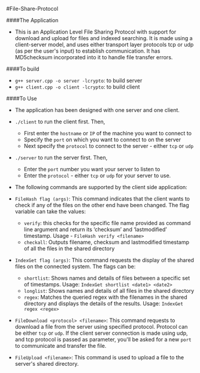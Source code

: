 #File-Share-Protocol

####The Application
- This is an Application Level File Sharing Protocol with support for download and upload for files and indexed searching. It is made using a client-server model, and uses either transport layer protocols tcp or udp (as per the user's input) to establish communication. It has MD5checksum incorporated into it to handle file transfer errors.

####To build
- `g++ server.cpp -o server -lcrypto`: to build server
- `g++ client.cpp -o client -lcrypto`: to build client

####To Use
- The application has been designed with one server and one client.
- `./client` to run the client first. Then,
  - First enter the `hostname` or `IP` of the machine you want to connect to
  - Specify the `port` on which you want to connect to on the server
  - Next specify the `protocol` to connect to the server - either `tcp` or `udp`

- `./server` to run the server first. Then,
  - Enter the `port` number you want your server to listen to
  - Enter the `protocol` - either `tcp` or `udp` for your server to use.

- The following commands are supported by the client side application:
- `FileHash flag (args)`: This command indicates that the client wants to check if any of the files on the other end have been changed. The flag variable can take the values:
  - `verify`: this checks for the specific file name provided as command line argument and return its ‘checksum’ and ‘lastmodified’ timestamp. Usage - `FileHash verify <filename>`
  - `checkall`: Outputs filename, checksum and lastmodified timestamp of all the files in the shared directory
- `IndexGet flag (args)`: This command requests the display of the shared files on the connected system. The flags can be:
  - `shortlist`: Shows names and details of files between a specific set of timestamps. Usage: `IndexGet shortlist <date1> <date2>`
  - `longlist`: Shows names and details of all files in the shared directory
  - `regex`: Matches the queried regex with the filenames in the shared directory and displays the details of the results. Usage: `IndexGet regex <regex>`
- `FileDownload <protocol> <filename>`: This command requests to download a file from the server using specified protocol. Protocol can be either `tcp` or `udp`. If the client server connection is made using udp, and tcp protocol is passed as parameter, you'll be asked for a new `port` to communicate and transfer the file.
- `FileUpload <filename>`: This command is used to upload a file to the server's shared directory.